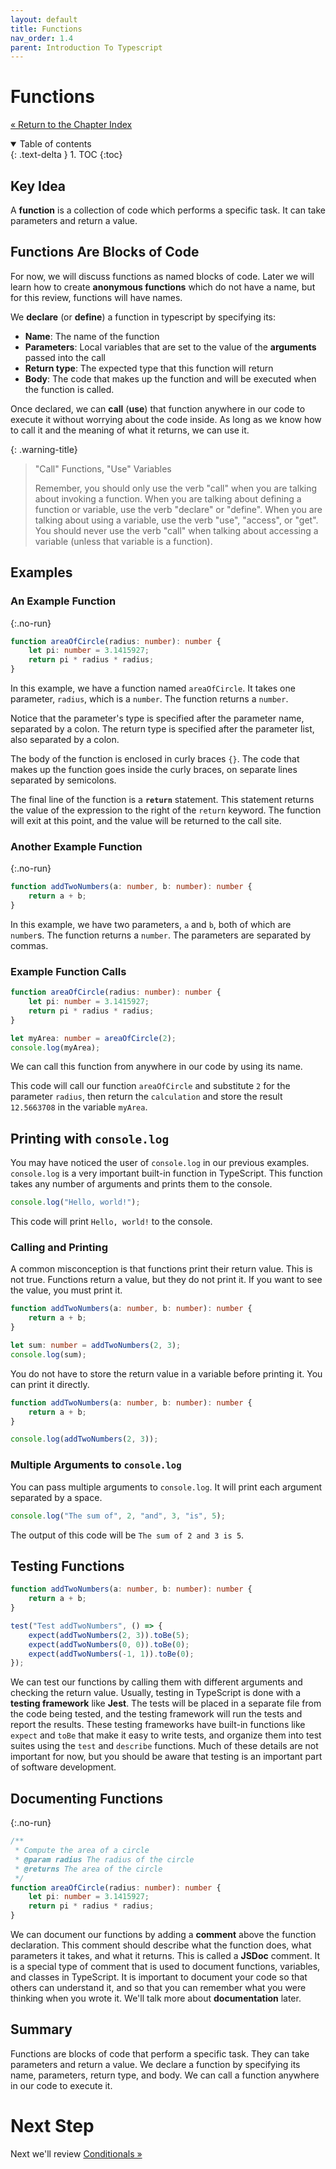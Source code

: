 ```yaml
---
layout: default
title: Functions
nav_order: 1.4
parent: Introduction To Typescript
---
```


# Functions

[&laquo; Return to the Chapter Index](index.md)

<details open markdown="block">
  <summary>
    Table of contents
  </summary>
  {: .text-delta }
1. TOC
{:toc}
</details>

## Key Idea

A **function** is a collection of code which performs a specific task. It can take parameters and return a value.

## Functions Are Blocks of Code

For now, we will discuss functions as named blocks of code. Later we will learn how to create **anonymous functions** which do not have a name, but for this review, functions will have names.

We **declare** (or **define**) a function in typescript by specifying its:

-   **Name**: The name of the function
-   **Parameters**: Local variables that are set to the value of the **arguments** passed into the call
-   **Return type**: The expected type that this function will return
-   **Body**: The code that makes up the function and will be executed when the function is called.

Once declared, we can **call** (**use**) that function anywhere in our code to execute it without worrying about the code inside. As long as we know how to call it and the meaning of what it returns, we can use it.

{: .warning-title}

> "Call" Functions, "Use" Variables
>
> Remember, you should only use the verb "call" when you are talking about invoking a function. When you are talking about defining a function or variable, use the verb "declare" or "define". When you are talking about using a variable, use the verb "use", "access", or "get". You should never use the verb "call" when talking about accessing a variable (unless that variable is a function).

## Examples

### An Example Function

{:.no-run}

```typescript
function areaOfCircle(radius: number): number {
    let pi: number = 3.1415927;
    return pi * radius * radius;
}
```

In this example, we have a function named `areaOfCircle`. It takes one parameter, `radius`, which is a `number`. The function returns a `number`.

Notice that the parameter's type is specified after the parameter name, separated by a colon. The return type is specified after the parameter list, also separated by a colon.

The body of the function is enclosed in curly braces `{}`. The code that makes up the function goes inside the curly braces, on separate lines separated by semicolons.

The final line of the function is a **`return`** statement. This statement returns the value of the expression to the right of the `return` keyword. The function will exit at this point, and the value will be returned to the call site.

### Another Example Function

{:.no-run}

```typescript
function addTwoNumbers(a: number, b: number): number {
    return a + b;
}
```

In this example, we have two parameters, `a` and `b`, both of which are `number`s. The function returns a `number`. The parameters are separated by commas.

### Example Function Calls

```typescript
function areaOfCircle(radius: number): number {
    let pi: number = 3.1415927;
    return pi * radius * radius;
}

let myArea: number = areaOfCircle(2);
console.log(myArea);
```

We can call this function from anywhere in our code by using its name.

This code will call our function `areaOfCircle` and substitute `2` for the parameter `radius`, then return the `calculation` and store the result `12.5663708` in the variable `myArea`.

## Printing with `console.log`

You may have noticed the user of `console.log` in our previous examples. `console.log` is a very important built-in function in TypeScript. This function takes any number of arguments and prints them to the console.

```typescript
console.log("Hello, world!");
```

This code will print `Hello, world!` to the console.

### Calling and Printing

A common misconception is that functions print their return value. This is not true. Functions return a value, but they do not print it. If you want to see the value, you must print it.

```typescript
function addTwoNumbers(a: number, b: number): number {
    return a + b;
}

let sum: number = addTwoNumbers(2, 3);
console.log(sum);
```

You do not have to store the return value in a variable before printing it. You can print it directly.

```typescript
function addTwoNumbers(a: number, b: number): number {
    return a + b;
}

console.log(addTwoNumbers(2, 3));
```

### Multiple Arguments to `console.log`

You can pass multiple arguments to `console.log`. It will print each argument separated by a space.

```typescript
console.log("The sum of", 2, "and", 3, "is", 5);
```

The output of this code will be `The sum of 2 and 3 is 5`.

## Testing Functions

```typescript
function addTwoNumbers(a: number, b: number): number {
    return a + b;
}

test("Test addTwoNumbers", () => {
    expect(addTwoNumbers(2, 3)).toBe(5);
    expect(addTwoNumbers(0, 0)).toBe(0);
    expect(addTwoNumbers(-1, 1)).toBe(0);
});
```

We can test our functions by calling them with different arguments and checking the return value. Usually, testing in TypeScript is done with a **testing framework** like **Jest**. The tests will be placed in a separate file from the code being tested, and the testing framework will run the tests and report the results. These testing frameworks have built-in functions like `expect` and `toBe` that make it easy to write tests, and organize them into test suites using the `test` and `describe` functions. Much of these details are not important for now, but you should be aware that testing is an important part of software development.

## Documenting Functions

{:.no-run}

```typescript
/**
 * Compute the area of a circle
 * @param radius The radius of the circle
 * @returns The area of the circle
 */
function areaOfCircle(radius: number): number {
    let pi: number = 3.1415927;
    return pi * radius * radius;
}
```

We can document our functions by adding a **comment** above the function declaration. This comment should describe what the function does, what parameters it takes, and what it returns. This is called a **JSDoc** comment. It is a special type of comment that is used to document functions, variables, and classes in TypeScript. It is important to document your code so that others can understand it, and so that you can remember what you were thinking when you wrote it. We'll talk more about **documentation** later.

## Summary

Functions are blocks of code that perform a specific task. They can take parameters and return a value. We declare a function by specifying its name, parameters, return type, and body. We can call a function anywhere in our code to execute it.

# Next Step

Next we'll review [Conditionals &raquo;](../1-typescript/conditionals.md)
